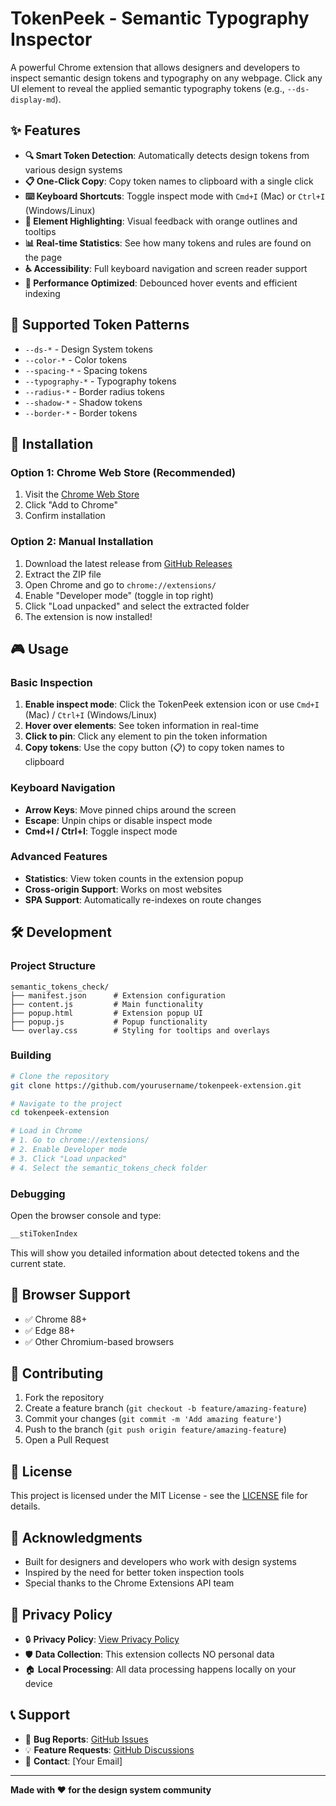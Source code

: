 # TokenPeek - Semantic Typography Inspector

A powerful Chrome extension that allows designers and developers to inspect semantic design tokens and typography on any webpage. Click any UI element to reveal the applied semantic typography tokens (e.g., `--ds-display-md`).

## ✨ Features

- **🔍 Smart Token Detection**: Automatically detects design tokens from various design systems
- **📋 One-Click Copy**: Copy token names to clipboard with a single click
- **⌨️ Keyboard Shortcuts**: Toggle inspect mode with `Cmd+I` (Mac) or `Ctrl+I` (Windows/Linux)
- **🎯 Element Highlighting**: Visual feedback with orange outlines and tooltips
- **📊 Real-time Statistics**: See how many tokens and rules are found on the page
- **♿ Accessibility**: Full keyboard navigation and screen reader support
- **🚀 Performance Optimized**: Debounced hover events and efficient indexing

## 🎯 Supported Token Patterns

- `--ds-*` - Design System tokens
- `--color-*` - Color tokens  
- `--spacing-*` - Spacing tokens
- `--typography-*` - Typography tokens
- `--radius-*` - Border radius tokens
- `--shadow-*` - Shadow tokens
- `--border-*` - Border tokens

## 🚀 Installation

### Option 1: Chrome Web Store (Recommended)
1. Visit the [Chrome Web Store](link-to-be-added)
2. Click "Add to Chrome"
3. Confirm installation

### Option 2: Manual Installation
1. Download the latest release from [GitHub Releases](link-to-be-added)
2. Extract the ZIP file
3. Open Chrome and go to `chrome://extensions/`
4. Enable "Developer mode" (toggle in top right)
5. Click "Load unpacked" and select the extracted folder
6. The extension is now installed!

## 🎮 Usage

### Basic Inspection
1. **Enable inspect mode**: Click the TokenPeek extension icon or use `Cmd+I` (Mac) / `Ctrl+I` (Windows/Linux)
2. **Hover over elements**: See token information in real-time
3. **Click to pin**: Click any element to pin the token information
4. **Copy tokens**: Use the copy button (📋) to copy token names to clipboard

### Keyboard Navigation
- **Arrow Keys**: Move pinned chips around the screen
- **Escape**: Unpin chips or disable inspect mode
- **Cmd+I / Ctrl+I**: Toggle inspect mode

### Advanced Features
- **Statistics**: View token counts in the extension popup
- **Cross-origin Support**: Works on most websites
- **SPA Support**: Automatically re-indexes on route changes

## 🛠️ Development

### Project Structure
```
semantic_tokens_check/
├── manifest.json      # Extension configuration
├── content.js         # Main functionality
├── popup.html         # Extension popup UI
├── popup.js           # Popup functionality
└── overlay.css        # Styling for tooltips and overlays
```

### Building
```bash
# Clone the repository
git clone https://github.com/yourusername/tokenpeek-extension.git

# Navigate to the project
cd tokenpeek-extension

# Load in Chrome
# 1. Go to chrome://extensions/
# 2. Enable Developer mode
# 3. Click "Load unpacked"
# 4. Select the semantic_tokens_check folder
```

### Debugging
Open the browser console and type:
```javascript
__stiTokenIndex
```
This will show you detailed information about detected tokens and the current state.

## 📱 Browser Support

- ✅ Chrome 88+
- ✅ Edge 88+
- ✅ Other Chromium-based browsers

## 🤝 Contributing

1. Fork the repository
2. Create a feature branch (`git checkout -b feature/amazing-feature`)
3. Commit your changes (`git commit -m 'Add amazing feature'`)
4. Push to the branch (`git push origin feature/amazing-feature`)
5. Open a Pull Request

## 📄 License

This project is licensed under the MIT License - see the [LICENSE](LICENSE) file for details.

## 🙏 Acknowledgments

- Built for designers and developers who work with design systems
- Inspired by the need for better token inspection tools
- Special thanks to the Chrome Extensions API team

## 📄 Privacy Policy

- 🔒 **Privacy Policy**: [View Privacy Policy](https://majestic-sherbet-f68b7c.netlify.app/)
- 🛡️ **Data Collection**: This extension collects NO personal data
- 🏠 **Local Processing**: All data processing happens locally on your device

## 📞 Support

- 🐛 **Bug Reports**: [GitHub Issues](link-to-be-added)
- 💡 **Feature Requests**: [GitHub Discussions](link-to-be-added)
- 📧 **Contact**: [Your Email]

---

**Made with ❤️ for the design system community**
